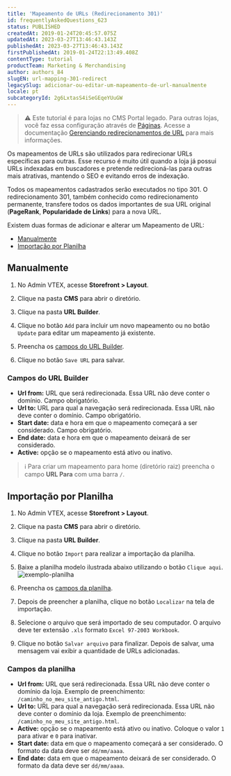 ```yaml
---
title: 'Mapeamento de URLs (Redirecionamento 301)'
id: frequentlyAskedQuestions_623
status: PUBLISHED
createdAt: 2019-01-24T20:45:57.075Z
updatedAt: 2023-03-27T13:46:43.143Z
publishedAt: 2023-03-27T13:46:43.143Z
firstPublishedAt: 2019-01-24T22:13:49.408Z
contentType: tutorial
productTeam: Marketing & Merchandising
author: authors_84
slugEN: url-mapping-301-redirect
legacySlug: adicionar-ou-editar-um-mapeamento-de-url-manualmente
locale: pt
subcategoryId: 2g6LxtasS4iSeGEqeYUuGW
---
```


> ⚠️ Este tutorial é para lojas no CMS Portal legado. Para outras lojas, você faz essa configuração através de [Páginas](https://help.vtex.com/pt/tutorial/paginas-visao-geral--5iBUUJbK5NqG6OxlDrGNzc). Acesse a documentação [Gerenciando redirecionamentos de URL](https://help.vtex.com/pt/tutorial/gerenciando-redirecionamentos-de-url--3UJuFrU8imSVWg134mkvJV) para mais informações.

Os mapeamentos de URLs são utilizados para redirecionar URLs específicas para outras. Esse recurso é muito útil quando a loja já possui URLs indexadas em buscadores e pretende redirecioná-las para outras mais atrativas, mantendo o SEO e evitando erros de indexação.

Todos os mapeamentos cadastrados serão executados no tipo 301. O redirecionamento 301, também conhecido como redirecionamento permanente, transfere todos os dados importantes de sua URL original (**PageRank**, **Popularidade de Links**) para a nova URL.

Existem duas formas de adicionar e alterar um Mapeamento de URL:

- [Manualmente](#manualmente)
- [Importação por Planilha](#importacao-por-planilha)

## Manualmente

1. No Admin VTEX, acesse **Storefront > Layout**.
2. Clique na pasta **CMS** para abrir o diretório.
3. Clique na pasta **URL Builder**.

4. Clique no botão `Add` para incluir um novo mapeamento ou no botão `Update` para editar um mapeamento já existente.
5. Preencha os [campos do URL Builder](#campos-do-url-builder).
6. Clique no botão `Save URL` para salvar.

### Campos do URL Builder

- **Url from:** URL que será redirecionada. Essa URL não deve conter o domínio. Campo obrigatório.
- **Url to:** URL para qual a navegação será redirecionada. Essa URL não deve conter o domínio. Campo obrigatório.
- **Start date:** data e hora em que o mapeamento começará a ser considerado. Campo obrigatório.
- **End date:** data e hora em que o mapeamento deixará de ser considerado.
- **Active:** opção se o mapeamento está ativo ou inativo.

> ℹ️ Para criar um mapeamento para home (diretório raiz) preencha o campo **URL Para** com uma barra `/`.

## Importação por Planilha

1. No Admin VTEX, acesse **Storefront > Layout**.
2. Clique na pasta **CMS** para abrir o diretório.
3. Clique na pasta **URL Builder**.
4. Clique no botão `Import` para realizar a importação da planilha.

5. Baixe a planilha modelo ilustrada abaixo utilizando o botão `Clique aqui`.
![exemplo-planilha](//images.contentful.com/alneenqid6w5/2Z63gJkADcR2gveT3lncQb/9bbd790becd99acb7b647537eb71c6a9/Screenshot_5.png)
6. Preencha os [campos da planilha](#campos-da-planilha).
7. Depois de preencher a planilha, clique no botão `Localizar` na tela de importação.
8. Selecione o arquivo que será importado de seu computador. O arquivo deve ter extensão `.xls` formato `Excel 97-2003 Workbook`.
9. Clique no botão `Salvar arquivo` para finalizar. Depois de salvar, uma mensagem vai exibir a quantidade de URLs adicionadas.

### Campos da planilha

- **Url from:** URL que será redirecionada. Essa URL não deve conter o domínio da loja. Exemplo de preenchimento: `/caminho_no_meu_site_antigo.html`.
- **Url to:** URL para qual a navegação será redirecionada. Essa URL não deve conter o domínio da loja. Exemplo de preenchimento: `/caminho_no_meu_site_antigo.html`.
- **Active:** opção se o mapeamento está ativo ou inativo. Coloque o valor `1` para ativar e `0` para inativar.
- **Start date:** data em que o mapeamento começará a ser considerado. O formato da data deve ser `dd/mm/aaaa`.
- **End date:** data em que o mapeamento deixará de ser considerado. O formato da data deve ser `dd/mm/aaaa`.

